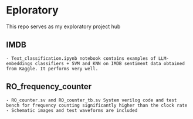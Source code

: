 # Eploratory
This repo serves as my exploratory project hub
## IMDB
	- Text_classification.ipynb notebook contains examples of LLM-embeddings classifiers + SVM and KNN on IMDB sentiment data obtained from Kaggle. It performs very well. 
## RO_frequency_counter
	- RO_counter.sv and RO_counter_tb.sv System verilog code and test bench for frequency counting significantly higher than the clock rate
	- Schematic images and test waveforms are included